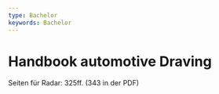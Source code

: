 ```yaml
---
type: Bachelor
keywords: Bachelor
---
```


# Handbook automotive Draving 

Seiten für Radar: 325ff. (343 in der PDF)